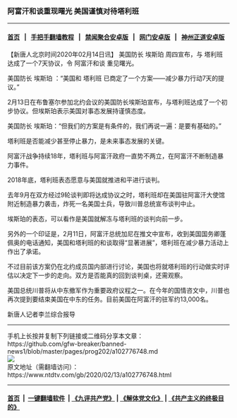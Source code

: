 ### 阿富汗和谈重现曙光 美国谨慎对待塔利班
------------------------

#### [首页](https://github.com/gfw-breaker/banned-news1/blob/master/README.md) &nbsp;&nbsp;|&nbsp;&nbsp; [手把手翻墙教程](https://github.com/gfw-breaker/guides/wiki) &nbsp;&nbsp;|&nbsp;&nbsp; [禁闻聚合安卓版](https://github.com/gfw-breaker/bn-android) &nbsp;&nbsp;|&nbsp;&nbsp; [网门安卓版](https://github.com/oGate2/oGate) &nbsp;&nbsp;|&nbsp;&nbsp; [神州正道安卓版](https://github.com/SzzdOgate/update) 



<div><div class="post_content" itemprop="articleBody">
 <p>
  【新唐人北京时间2020年02月14日讯】
  <ok href="https://www.ntdtv.com/gb/美国防长.htm">
   美国防长
  </ok>
  <ok href="https://www.ntdtv.com/gb/埃斯珀.htm">
   埃斯珀
  </ok>
  周四宣布，与
  <ok href="https://www.ntdtv.com/gb/塔利班.htm">
   塔利班
  </ok>
  达成了一个7天协议，令
  <ok href="https://www.ntdtv.com/gb/阿富汗和谈.htm">
   阿富汗和谈
  </ok>
  重见曙光。
 </p>
 <p>
  <ok href="https://www.ntdtv.com/gb/美国防长.htm">
   美国防长
  </ok>
  <ok href="https://www.ntdtv.com/gb/埃斯珀.htm">
   埃斯珀
  </ok>
  ：“美国和
  <ok href="https://www.ntdtv.com/gb/塔利班.htm">
   塔利班
  </ok>
  已商定了一个方案——减少暴力行动7天的提议。”
 </p>
 <p>
  2月13日在布鲁塞尔参加北约会议的美国防长埃斯珀宣布，与塔利班达成了一个初步协议。但埃斯珀表示美国对事态发展持谨慎态度。
 </p>
 <p>
  美国防长 埃斯珀：“但我们的方案是有条件的，我们再说一遍：是要有基础的。”
 </p>
 <p>
  塔利班是否能减少甚至停止暴力，是未来事态发展的关键。
 </p>
 <p>
  阿富汗战争持续18年，塔利班与阿富汗政府一直势不两立，在阿富汗不断制造暴力事件。
 </p>
 <p>
  2018年底，塔利班表态愿意与美国就推进和平进行谈判。
 </p>
 <p>
  去年9月在双方经过9轮谈判即将达成协议之时，塔利班却在美国驻阿富汗大使馆附近制造暴力袭击，炸死一名美国士兵，导致川普总统宣布谈判中止。
 </p>
 <p>
  埃斯珀的表态，可以看作是美国就解冻与塔利班的谈判向前一步。
 </p>
 <p>
  另外的一个印证是，2月11日，阿富汗总统加尼在推文中宣布，收到美国国务卿蓬佩奥的电话通知，美国和塔利班的和谈取得“显著进展”，塔利班在减少暴力活动上作出了承诺。
 </p>
 <p>
  不过目前该方案仍在北约成员国内部进行讨论，美国也将就塔利班的行动做实时评估以决定下一步的走向。双方是否能真的回到谈判桌，还需观察。
 </p>
 <p>
  美国总统川普将从中东撤军作为重要政府议程之一。在今年的国情咨文中，川普也再次提到要结束美国在中东的任务。目前美国在阿富汗的驻军约13,000名。
 </p>
 <p>
  新唐人记者李兰综合报导
 </p>
 <div class="single_ad">
 </div>
</div>
</div>
<hr/>
手机上长按并复制下列链接或二维码分享本文章：<br/>
https://github.com/gfw-breaker/banned-news1/blob/master/pages/prog202/a102776748.md <br/>
<a href='https://github.com/gfw-breaker/banned-news1/blob/master/pages/prog202/a102776748.md'><img src='https://github.com/gfw-breaker/banned-news1/blob/master/pages/prog202/a102776748.md.png'/></a> <br/>
原文地址（需翻墙访问）：https://www.ntdtv.com/gb/2020/02/13/a102776748.html


------------------------
#### [首页](https://github.com/gfw-breaker/banned-news1/blob/master/README.md) &nbsp;|&nbsp; [一键翻墙软件](https://github.com/gfw-breaker/nogfw/blob/master/README.md) &nbsp;| [《九评共产党》](https://github.com/gfw-breaker/9ping.md/blob/master/README.md#九评之一评共产党是什么) | [《解体党文化》](https://github.com/gfw-breaker/jtdwh.md/blob/master/README.md) | [《共产主义的终极目的》](https://github.com/gfw-breaker/gczydzjmd.md/blob/master/README.md)


<img src='http://gfw-breaker.win/banned-news/pages/prog202/a102776748.md' width='0px' height='0px'/>